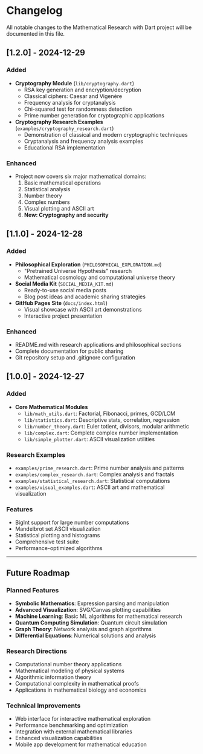 # Changelog

All notable changes to the Mathematical Research with Dart project will be documented in this file.

## [1.2.0] - 2024-12-29

### Added

- **Cryptography Module** (`lib/cryptography.dart`)
  - RSA key generation and encryption/decryption
  - Classical ciphers: Caesar and Vigenère
  - Frequency analysis for cryptanalysis
  - Chi-squared test for randomness detection
  - Prime number generation for cryptographic applications
- **Cryptography Research Examples** (`examples/cryptography_research.dart`)
  - Demonstration of classical and modern cryptographic techniques
  - Cryptanalysis and frequency analysis examples
  - Educational RSA implementation

### Enhanced

- Project now covers six major mathematical domains:
  1. Basic mathematical operations
  2. Statistical analysis
  3. Number theory
  4. Complex numbers
  5. Visual plotting and ASCII art
  6. **New: Cryptography and security**

## [1.1.0] - 2024-12-28

### Added

- **Philosophical Exploration** (`PHILOSOPHICAL_EXPLORATION.md`)
  - "Pretrained Universe Hypothesis" research
  - Mathematical cosmology and computational universe theory
- **Social Media Kit** (`SOCIAL_MEDIA_KIT.md`)
  - Ready-to-use social media posts
  - Blog post ideas and academic sharing strategies
- **GitHub Pages Site** (`docs/index.html`)
  - Visual showcase with ASCII art demonstrations
  - Interactive project presentation

### Enhanced

- README.md with research applications and philosophical sections
- Complete documentation for public sharing
- Git repository setup and .gitignore configuration

## [1.0.0] - 2024-12-27

### Added

- **Core Mathematical Modules**
  - `lib/math_utils.dart`: Factorial, Fibonacci, primes, GCD/LCM
  - `lib/statistics.dart`: Descriptive stats, correlation, regression
  - `lib/number_theory.dart`: Euler totient, divisors, modular arithmetic
  - `lib/complex.dart`: Complete complex number implementation
  - `lib/simple_plotter.dart`: ASCII visualization utilities

### Research Examples

- `examples/prime_research.dart`: Prime number analysis and patterns
- `examples/complex_research.dart`: Complex analysis and fractals
- `examples/statistical_research.dart`: Statistical computations
- `examples/visual_examples.dart`: ASCII art and mathematical visualization

### Features

- BigInt support for large number computations
- Mandelbrot set ASCII visualization
- Statistical plotting and histograms
- Comprehensive test suite
- Performance-optimized algorithms

---

## Future Roadmap

### Planned Features

- **Symbolic Mathematics**: Expression parsing and manipulation
- **Advanced Visualization**: SVG/Canvas plotting capabilities
- **Machine Learning**: Basic ML algorithms for mathematical research
- **Quantum Computing Simulation**: Quantum circuit simulation
- **Graph Theory**: Network analysis and graph algorithms
- **Differential Equations**: Numerical solutions and analysis

### Research Directions

- Computational number theory applications
- Mathematical modeling of physical systems
- Algorithmic information theory
- Computational complexity in mathematical proofs
- Applications in mathematical biology and economics

### Technical Improvements

- Web interface for interactive mathematical exploration
- Performance benchmarking and optimization
- Integration with external mathematical libraries
- Enhanced visualization capabilities
- Mobile app development for mathematical education
